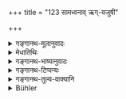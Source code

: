 +++
title = "123 सामध्वनाव् ऋग्-यजुषी"

+++

<details><summary>गङ्गानथ-मूलानुवादः</summary>

He shall never recite the Ṛk or the Yajuṣ during a Sāma-chant; nor after having read the end of the Veda, or after having read the Āraṇyaka.—(123).
</details>

<details><summary>मेधातिथिः</summary>

**ऋचो यजूंषि सामध्वनौ** स्रूयमाणे **नाधीयीत** । ऋग्वेदयजुर्वेदब्राह्मणयोर् अप्रतिषेधः । पञ्चविंशे च श्रूयमाण ऋग्यजुषयोर् अप्य् अयं प्रतिषेधः । **वेदस्यान्तो** यत्र वेदः समाप्तिम् उपैति, मन्त्रान्तो ब्राह्मणान्तश् च । **आरण्यको** नाम वेदैकदेशः । तम् **अधीत्या**न्यो ग्रन्थो नाध्येतव्यः ॥ ४.१२३ ॥
</details>

<details><summary>गङ्गानथ-भाष्यानुवादः</summary>

While the Sāma-chant is being heard, one shall not recite either Ṛk verses or the Yajuṣ Mantras. This prohibition does not Apply to the Brāhmaṇas appertaining to the Ṛgveda and the Yajurveda; but the prohibition does apply to the reading of such *Ṛk* and *Yajuṣ* Mantras as happen to be contained in the *Pañcaviṃśa Brāhmaṇa* (of the Sāma-Veda).

‘*End of the Veda*;’—*i.e*., when the Veda comes to an end. This refers to the end of the Mantra (Saṃhitā) Text, as also to that of the Brāhrnaṇa Text.

‘*Āraṇyaka*’ is the name of a portion of the Veda; after having read this, one should not read any other hook.—(123)
</details>

<details><summary>गङ्गानथ-टिप्पन्यः</summary>

The first half of this verse is quoted in *Vīramitrodaya* (Saṃskāra, p.
533) to the effect that the time, during which the Sāman is chanted, is
unfit only for the reading of the Ṛgveda and the Yajurveda.

This verse is quoted in *Smṛticandrikā* (Saṃskāra, p. 160);—in
*Puruṣārthacintāmaṇi* (p. 443);—in *Hemādri* (Kāla, p. 768);—and in
*Gadādharapaddhati* (Kāla, p. 196).
</details>

<details><summary>गङ्गानथ-तुल्य-वाक्यानि</summary>

*Gautama* (16.21).—‘There should be no reading of the Ṛk and the Yajuṣ
verses so long as there is sound of Sāma-singing.’

*Baudhāyana* (1.11.23).—‘When there is rotting smell in the air, or when
there is fog, and when there are sounds of......... Sāma,—then it is
unlit for study, till they last.’

*Āpastamba Dharmasūtra* (1.10.19).—‘Sounds of Sāma also.’

Do. (1.11.6).—‘One should not read on that day that chapter of which he
may have done the Upākarma.’

*Viṣṇu* (30.26).—‘So long as there are sounds of Sāma, the Ṛk and the
Yajuṣ shall not be read.’

*Yājñavalkya* (1.145.148).—‘On completing the Veda, and after having
read the Āraṇyaka, it will be unfit for study during the rest of the day
and night. Also when there are sounds of dog......... and Sāma-singing.’

*Pāraskara* (2.11.6).—‘It will be unfit for study during the time that
there are sounds of......... Sāma.’

*Aṅgiras* (Caturvargacintāmani, Paribhaṣa-Kāla, Adhyāya 14).—‘In as much
as sacrifices to the deities of the cremation-ground are offered with
the Sāmaveda,—the sound of that Veda is unclean.’

*Yama* (Vīramitrodaya-Saṃskāra, p. 534).—‘The Rigveda and the Yajurveda
shall not be read while there is sound of Sāma-singing; or when there is
very high wind.’
</details>

<details><summary>Bühler</summary>

123	Let him never recite the Rig-veda or the Yagur-veda while the Saman (melodies) are heard; (let him stop all Veda-study for a day and a night) after finishing a Veda or after reciting an Aranyaka.
</details>
